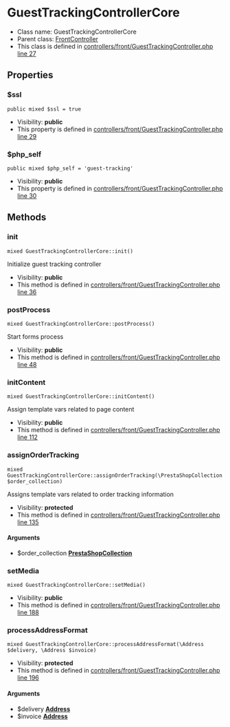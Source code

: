 GuestTrackingControllerCore
===============






* Class name: GuestTrackingControllerCore
* Parent class: [FrontController](FrontControllerCore)
* This class is defined in [controllers/front/GuestTrackingController.php line 27](https://github.com/PrestaShop/PrestaShop/blob/1.6.1.1/controllers/front/GuestTrackingController.php#L27)





Properties
----------


### $ssl

    public mixed $ssl = true





* Visibility: **public**
* This property is defined in [controllers/front/GuestTrackingController.php line 29](https://github.com/PrestaShop/PrestaShop/blob/1.6.1.1/controllers/front/GuestTrackingController.php#29)


### $php_self

    public mixed $php_self = 'guest-tracking'





* Visibility: **public**
* This property is defined in [controllers/front/GuestTrackingController.php line 30](https://github.com/PrestaShop/PrestaShop/blob/1.6.1.1/controllers/front/GuestTrackingController.php#30)


Methods
-------


### init

    mixed GuestTrackingControllerCore::init()

Initialize guest tracking controller



* Visibility: **public**
* This method is defined in [controllers/front/GuestTrackingController.php line 36](https://github.com/PrestaShop/PrestaShop/blob/1.6.1.1/controllers/front/GuestTrackingController.php#36)




### postProcess

    mixed GuestTrackingControllerCore::postProcess()

Start forms process



* Visibility: **public**
* This method is defined in [controllers/front/GuestTrackingController.php line 48](https://github.com/PrestaShop/PrestaShop/blob/1.6.1.1/controllers/front/GuestTrackingController.php#48)




### initContent

    mixed GuestTrackingControllerCore::initContent()

Assign template vars related to page content



* Visibility: **public**
* This method is defined in [controllers/front/GuestTrackingController.php line 112](https://github.com/PrestaShop/PrestaShop/blob/1.6.1.1/controllers/front/GuestTrackingController.php#112)




### assignOrderTracking

    mixed GuestTrackingControllerCore::assignOrderTracking(\PrestaShopCollection $order_collection)

Assigns template vars related to order tracking information



* Visibility: **protected**
* This method is defined in [controllers/front/GuestTrackingController.php line 135](https://github.com/PrestaShop/PrestaShop/blob/1.6.1.1/controllers/front/GuestTrackingController.php#135)


#### Arguments
* $order_collection **[PrestaShopCollection](PrestaShopCollectionCore)**



### setMedia

    mixed GuestTrackingControllerCore::setMedia()





* Visibility: **public**
* This method is defined in [controllers/front/GuestTrackingController.php line 188](https://github.com/PrestaShop/PrestaShop/blob/1.6.1.1/controllers/front/GuestTrackingController.php#188)




### processAddressFormat

    mixed GuestTrackingControllerCore::processAddressFormat(\Address $delivery, \Address $invoice)





* Visibility: **protected**
* This method is defined in [controllers/front/GuestTrackingController.php line 196](https://github.com/PrestaShop/PrestaShop/blob/1.6.1.1/controllers/front/GuestTrackingController.php#196)


#### Arguments
* $delivery **[Address](AddressCore)**
* $invoice **[Address](AddressCore)**


